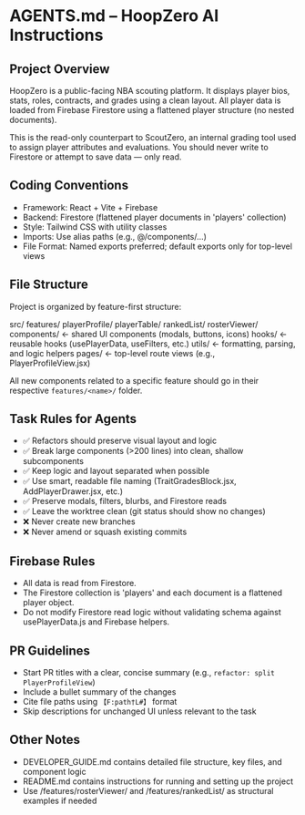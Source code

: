 # AGENTS.md – HoopZero AI Instructions

## Project Overview

HoopZero is a public-facing NBA scouting platform. It displays player bios, stats, roles, contracts, and grades using a clean layout. All player data is loaded from Firebase Firestore using a flattened player structure (no nested documents).

This is the read-only counterpart to ScoutZero, an internal grading tool used to assign player attributes and evaluations. You should never write to Firestore or attempt to save data — only read.

## Coding Conventions

- Framework: React + Vite + Firebase
- Backend: Firestore (flattened player documents in 'players' collection)
- Style: Tailwind CSS with utility classes
- Imports: Use alias paths (e.g., @/components/...)
- File Format: Named exports preferred; default exports only for top-level views

## File Structure

Project is organized by feature-first structure:

src/
features/
playerProfile/
playerTable/
rankedList/
rosterViewer/
components/ ← shared UI components (modals, buttons, icons)
hooks/ ← reusable hooks (usePlayerData, useFilters, etc.)
utils/ ← formatting, parsing, and logic helpers
pages/ ← top-level route views (e.g., PlayerProfileView.jsx)

All new components related to a specific feature should go in their respective `features/<name>/` folder.

## Task Rules for Agents

- ✅ Refactors should preserve visual layout and logic
- ✅ Break large components (>200 lines) into clean, shallow subcomponents
- ✅ Keep logic and layout separated when possible
- ✅ Use smart, readable file naming (TraitGradesBlock.jsx, AddPlayerDrawer.jsx, etc.)
- ✅ Preserve modals, filters, blurbs, and Firestore reads
- ✅ Leave the worktree clean (git status should show no changes)
- ❌ Never create new branches
- ❌ Never amend or squash existing commits

## Firebase Rules

- All data is read from Firestore.
- The Firestore collection is 'players' and each document is a flattened player object.
- Do not modify Firestore read logic without validating schema against usePlayerData.js and Firebase helpers.

## PR Guidelines

- Start PR titles with a clear, concise summary (e.g., `refactor: split PlayerProfileView`)
- Include a bullet summary of the changes
- Cite file paths using `【F:path†L#】` format
- Skip descriptions for unchanged UI unless relevant to the task

## Other Notes

- DEVELOPER_GUIDE.md contains detailed file structure, key files, and component logic
- README.md contains instructions for running and setting up the project
- Use /features/rosterViewer/ and /features/rankedList/ as structural examples if needed
